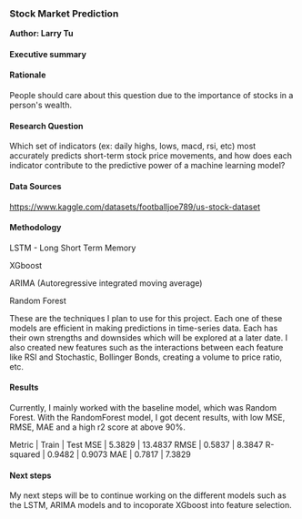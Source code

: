 ### Stock Market Prediction

**Author: Larry Tu**

#### Executive summary


#### Rationale
People should care about this question due to the importance of stocks in a person's wealth.

#### Research Question
Which set of indicators (ex: daily highs, lows, macd, rsi, etc) most accurately predicts short-term stock price movements, and how does each indicator contribute to the predictive power of a machine learning model?

#### Data Sources
https://www.kaggle.com/datasets/footballjoe789/us-stock-dataset

#### Methodology
LSTM - Long Short Term Memory

XGboost

ARIMA (Autoregressive integrated moving average)

Random Forest

These are the techniques I plan to use for this project. Each one of these models are efficient in making predictions in time-series data. Each has their own strengths and downsides which will be explored at a later date.
I also created new features such as the interactions between each feature like RSI and Stochastic, Bollinger Bonds, creating a volume to price ratio, etc.

#### Results
Currently, I mainly worked with the baseline model, which was Random Forest. With the RandomForest model, I got decent results, with low MSE, RMSE, MAE and a high r2 score at above 90%.

Metric | Train | Test
MSE | 5.3829 | 13.4837
RMSE | 0.5837 | 8.3847
R-squared | 0.9482 | 0.9073
MAE | 0.7817 | 7.3829


#### Next steps
My next steps will be to continue working on the different models such as the LSTM, ARIMA models and to incoporate XGboost into feature selection.

